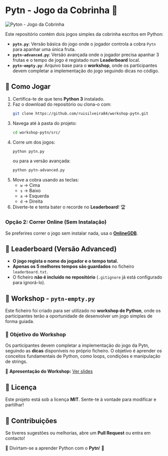 # Pytn - Jogo da Cobrinha 🐍

![Pyton - Jogo da Cobrinha](img/pytn-img.webp)

Este repositório contém dois jogos simples da cobrinha escritos em Python: 

- **`pytn.py`**: Versão básica do jogo onde o jogador controla a cobra `Pytn` para apanhar uma única fruta.
- **`pytn-advanced.py`**: Versão avançada onde o jogador precisa apanhar 3 frutas e o tempo de jogo é registado num **Leaderboard** local.
- **`pytn-empty.py`**: Arquivo base para o **workshop**, onde os participantes devem completar a implementação do jogo seguindo dicas no código.

## 🚀 Como Jogar
1. Certifica-te de que tens **Python 3** instalado.
2. Faz o download do repositório ou clona-o com:
   ```bash
   git clone https://github.com/ruisilveira84/workshop-pytn.git
   ```
3. Navega até à pasta do projeto:
   ```bash
   cd workshop-pytn/src/
   ```
4. Corre um dos jogos:
   ```bash
   python pytn.py
   ```
   ou para a versão avançada:
   ```bash
   python pytn-advanced.py
   ```
5. Move a cobra usando as teclas:
   - `w` → Cima
   - `s` → Baixo
   - `a` → Esquerda
   - `d` → Direita
6. Diverte-te e tenta bater o recorde no **Leaderboard**! 🏆

### Opção 2: Correr Online (Sem Instalação)
Se preferires correr o jogo sem instalar nada, usa o **[OnlineGDB](https://www.onlinegdb.com/online_python_compiler)**.

## 🏅 Leaderboard (Versão Advanced)
- **O jogo regista o nome do jogador e o tempo total.**
- **Apenas os 5 melhores tempos são guardados** no ficheiro `leaderboard.txt`.
- O ficheiro **não é incluído no repositório** (`.gitignore` já está configurado para ignorá-lo).

## 🏫 Workshop - `pytn-empty.py`
Este ficheiro foi criado para ser utilizado no **workshop de Python**, onde os participantes terão a oportunidade de desenvolver um jogo simples de forma guiada. 

### 📌 Objetivo do Workshop
Os participantes devem completar a implementação do jogo da Pytn, seguindo as **dicas** disponíveis no próprio ficheiro. O objetivo é aprender os conceitos fundamentais de Python, como loops, condições e manipulação de strings.

📑 **Apresentação do Workshop:** [Ver slides](docs/slides.pdf)

## 📜 Licença
Este projeto está sob a licença **MIT**. Sente-te à vontade para modificar e partilhar!

## 📧 Contribuições
Se tiveres sugestões ou melhorias, abre um **Pull Request** ou entra em contacto!

🐍 Divirtam-se a aprender Python com o **Pytn**! 🚀
